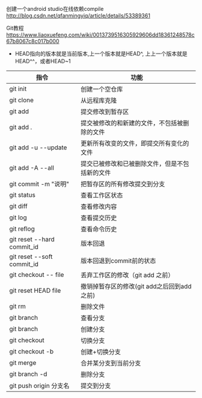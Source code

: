 
创建一个android studio在线依赖compile   http://blog.csdn.net/qfanmingyiq/article/details/53389361

  Git教程	  https://www.liaoxuefeng.com/wiki/0013739516305929606dd18361248578c67b8067c8c017b000  

- HEAD指向的版本就是当前版本,上一个版本就是HEAD^, 上上一个版本就是HEAD^^，或者HEAD~1

指令 | 功能
---|---
git init | 创建一个空仓库
git clone | 从远程库克隆
git add <file> | 提交修改到暂存区
git add . |  提交被修改的和新建的文件，不包括被删除的文件
git add -u --update | 更新所有改变的文件，即提交所有变化的文件
git add -A --all | 提交已被修改和已被删除文件，但是不包括新的文件
git commit -m "说明" | 把暂存区的所有修改提交到分支
git status | 查看工作区状态
git diff | 查看修改内容
git log | 查看提交历史
git reflog | 查看命令历史
git reset --hard commit_id | 版本回退
git reset --soft commit_id | 版本回退到commit前的状态
git checkout -- file | 丢弃工作区的修改（git add 之前）
git reset HEAD file | 撤销掉暂存区的修改(git add之后回到add之前)
git rm | 删除文件
git branch | 查看分支
git branch <name> | 创建分支
git checkout <name> | 切换分支
git checkout -b <name> | 创建+切换分支
git merge <name> | 合并某分支到当前分支
git branch -d <name> | 删除分支
git push origin 分支名 | 提交到分支
